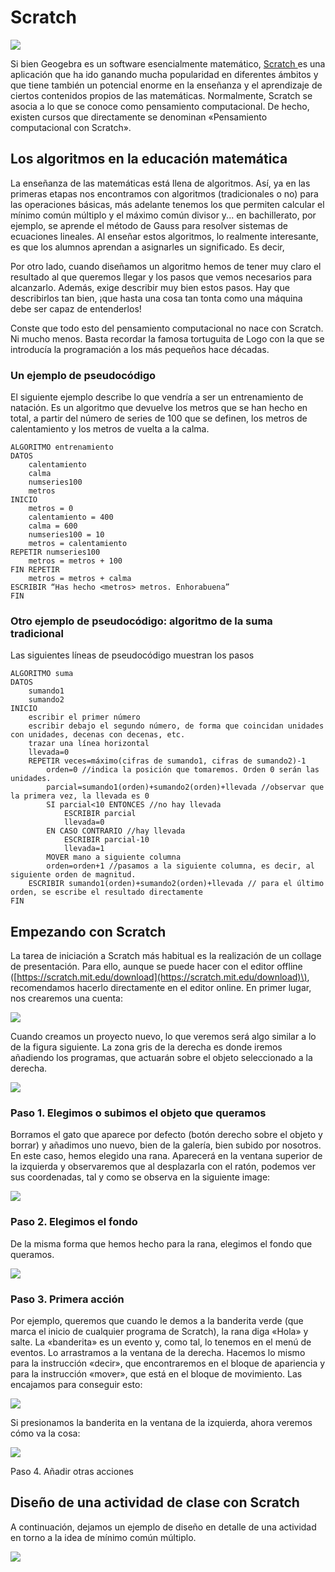 # Scratch

![](/otros-recursos/assets/logoscratch.png)

Si bien Geogebra es un software esencialmente matemático, [Scratch ](https://scratch.mit.edu/)es una aplicación que ha ido ganando mucha popularidad en diferentes ámbitos y que tiene también un potencial enorme en la enseñanza y el aprendizaje de ciertos contenidos propios de las matemáticas. Normalmente, Scratch se asocia a lo que se conoce como pensamiento computacional. De hecho, existen cursos que directamente se denominan «Pensamiento computacional con Scratch».

## Los algoritmos en la educación matemática

La enseñanza de las matemáticas está llena de algoritmos. Así, ya en las primeras etapas nos encontramos con algoritmos \(tradicionales o no\) para las operaciones básicas, más adelante tenemos los que permiten calcular el mínimo común múltiplo y el máximo común divisor y... en bachillerato, por ejemplo, se aprende el método de Gauss para resolver sistemas de ecuaciones lineales. Al enseñar estos algoritmos, lo realmente interesante, es que los alumnos aprendan a asignarles un significado. Es decir,

Por otro lado, cuando diseñamos un algoritmo hemos de tener muy claro el resultado al que queremos llegar y los pasos que vemos necesarios para alcanzarlo. Además, exige describir muy bien estos pasos. Hay que describirlos tan bien, ¡que hasta una cosa tan tonta como una máquina debe ser capaz de entenderlos!

Conste que todo esto del pensamiento computacional no nace con Scratch. Ni mucho menos. Basta recordar la famosa tortuguita de Logo con la que se introducía la programación a los más pequeños hace décadas.

### Un ejemplo de pseudocódigo

El siguiente ejemplo describe lo que vendría a ser un entrenamiento de natación. Es un algoritmo que devuelve los metros que se han hecho en total, a partir del número de series de 100 que se definen, los metros de calentamiento y los metros de vuelta a la calma.

```
ALGORITMO entrenamiento
DATOS
    calentamiento  
    calma
    numseries100
    metros
INICIO
    metros = 0
    calentamiento = 400
    calma = 600
    numseries100 = 10
    metros = calentamiento
REPETIR numseries100
    metros = metros + 100
FIN REPETIR
    metros = metros + calma
ESCRIBIR “Has hecho <metros> metros. Enhorabuena”
FIN
```

### Otro ejemplo de pseudocódigo: algoritmo de la suma tradicional

Las siguientes líneas de pseudocódigo muestran los pasos

```
ALGORITMO suma
DATOS
    sumando1
    sumando2
INICIO
    escribir el primer número
    escribir debajo el segundo número, de forma que coincidan unidades con unidades, decenas con decenas, etc.
    trazar una línea horizontal
    llevada=0
    REPETIR veces=máximo(cifras de sumando1, cifras de sumando2)-1
        orden=0 //indica la posición que tomaremos. Orden 0 serán las unidades.
        parcial=sumando1(orden)+sumando2(orden)+llevada //observar que la primera vez, la llevada es 0
        SI parcial<10 ENTONCES //no hay llevada
            ESCRIBIR parcial
            llevada=0
        EN CASO CONTRARIO //hay llevada
            ESCRIBIR parcial-10
            llevada=1
        MOVER mano a siguiente columna    
        orden=orden+1 //pasamos a la siguiente columna, es decir, al siguiente orden de magnitud.     
    ESCRIBIR sumando1(orden)+sumando2(orden)+llevada // para el último orden, se escribe el resultado directamente
FIN
```

## Empezando con Scratch

La tarea de iniciación a Scratch más habitual es la realización de un collage de presentación. Para ello, aunque se puede hacer con el editor offline \([https://scratch.mit.edu/download](https://scratch.mit.edu/download)\), recomendamos hacerlo directamente en el editor online. En primer lugar,  nos crearemos una cuenta:

![](/otros-recursos/assets/scratch01.png)

Cuando creamos un proyecto nuevo, lo que veremos será algo similar a lo de la figura siguiente. La zona gris de la derecha es donde iremos añadiendo los programas, que actuarán sobre el objeto seleccionado a la derecha.

![](/otros-recursos/assets/scratch02.png)

### Paso 1. Elegimos o subimos el objeto que queramos

Borramos el gato que aparece por defecto \(botón derecho sobre el objeto y borrar\) y añadimos uno nuevo, bien de la galería, bien subido por nosotros. En este caso, hemos elegido una rana. Aparecerá en la ventana superior de la izquierda y observaremos que al desplazarla con el ratón, podemos ver sus coordenadas, tal y como se observa en la siguiente image:

![](/otros-recursos/assets/scratch03.png)

### Paso 2. Elegimos el fondo

De la misma forma que hemos hecho para la rana, elegimos el fondo que queramos.

![](/otros-recursos/assets/scratch04.png)

### Paso 3. Primera acción

Por ejemplo, queremos que cuando le demos a la banderita verde \(que marca el inicio de cualquier programa de Scratch\), la rana diga «Hola» y salte. La «banderita» es un evento y, como tal, lo tenemos en el menú de eventos. Lo arrastramos a la ventana de la derecha. Hacemos lo mismo para la instrucción «decir», que encontraremos en el bloque de apariencia y para la instrucción «mover», que está en el bloque de movimiento. Las encajamos para conseguir esto:

![](/otros-recursos/assets/scratch.png)

Si presionamos la banderita en la ventana de la izquierda, ahora veremos cómo va la cosa:

![](/otros-recursos/assets/scratch05.png)

Paso 4. Añadir otras acciones

## Diseño de una actividad de clase con Scratch

A continuación, dejamos un ejemplo de diseño en detalle de una actividad en torno a la idea de mínimo común múltiplo.

![](/otros-recursos/assets/scratch_canvas.png)

